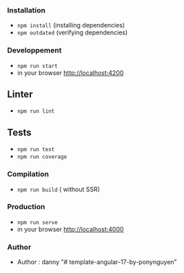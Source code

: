 ### Installation

- `npm install` (installing dependencies)
- `npm outdated` (verifying dependencies)

### Developpement

- `npm run start`
- in your browser [http://localhost:4200](http://localhost:4200)

## Linter

- `npm run lint`

## Tests

- `npm run test`
- `npm run coverage`

### Compilation

- `npm run build` ( without SSR)

### Production

- `npm run serve`
- in your browser [http://localhost:4000](http://localhost:4000)

### Author

- Author : danny
  "# template-angular-17-by-ponynguyen"
